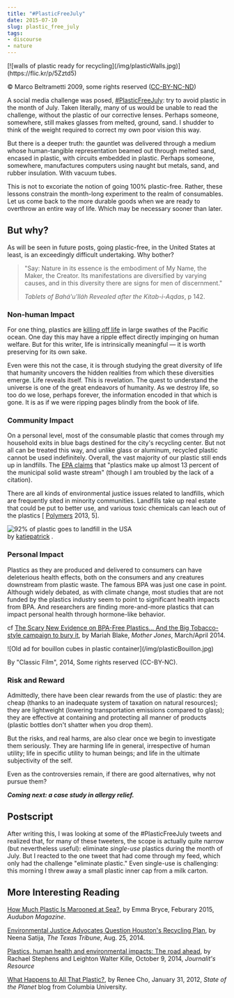```yaml
---
title: "#PlasticFreeJuly"
date: 2015-07-10
slug: plastic_free_july
tags:
- discourse
- nature
---
```


<div class="image">
[![walls of plastic ready for recycling](/img/plasticWalls.jpg)](https://flic.kr/p/5Zztd5)

&copy; Marco Beltrametti 2009, some rights reserved ([CC-BY-NC-ND](https://creativecommons.org/licenses/by-nc-nd/2.0/))
</div>

A social media challenge was posed, [#PlasticFreeJuly](https://twitter.com/search?q=%23PlasticFreeJuly&src=typd):
try to avoid plastic in the month of July. Taken literally, many of us would be
unable to read the challenge, without the plastic of our corrective lenses.
Perhaps someone, somewhere, still makes glasses from melted, ground, sand. I
shudder to think of the weight required to correct my own poor vision this way.

But there is a deeper truth: the gauntlet was delivered through a medium whose
human-tangible representation beamed out through melted sand, encased in
plastic, with circuits embedded in plastic. Perhaps someone, somewhere,
manufactures computers using naught but metals, sand, and rubber insulation.
With vacuum tubes.

<!-- truncate -->

This is not to excoriate the notion of going 100% plastic-free. Rather, these
lessons constrain the month-long experiment to the realm of consumables. Let us
come back to the more durable goods when we are ready to overthrow an entire way
of life. Which may be necessary sooner than later.

## But why?

As will be seen in future posts, going plastic-free, in the United States at least, is an exceedingly difficult undertaking. Why bother?

> "Say: Nature in its essence is the embodiment of My Name, the Maker, the Creator. Its manifestations are diversified by varying
> causes, and in this diversity there are signs for men of discernment."
>
> _Tablets of Bah&aacute;'u'll&aacute;h Revealed after the Kitab-i-Aqdas_, p 142.

### Non-human Impact

For one thing, plastics are [killing
off life](http://education.nationalgeographic.com/encyclopedia/great-pacific-garbage-patch) in large swathes of the Pacific ocean. One day this may have a
ripple effect directly impinging on human welfare. But for this writer, life is
intrinsically meaningful &mdash; it is worth preserving for its own sake.

Even were this not the case, it is through studying the great diversity of life
that humanity uncovers the hidden realities from which these diversities emerge.
Life reveals itself. This is revelation. The quest to understand the universe is
one of the great endeavors of humanity. As we destroy life, so too do we lose,
perhaps forever, the information encoded in that which is gone. It is as if we
were ripping pages blindly from the book of life.

### Community Impact

On a personal level, most of the consumable plastic that comes through my
household exits in blue bags destined for the city's recycling center. But not
all can be treated this way, and unlike glass or aluminum, recycled plastic
cannot be used indefinitely. Overall, the vast majority of our plastic still
ends up in landfills. The [EPA claims](http://www.epa.gov/osw/conserve/materials/plastics.htm)
that "plastics make up almost 13 percent of the municipal solid waste stream"
(though I am troubled by the lack of a citation).

There are all kinds of environmental justice issues related to landfills, which
are frequently sited in minority communities. Landfills take up real estate that
could be put to better use, and various toxic chemicals can leach out of the
plastics
[
[Polymers](http://marinedebris.info/sites/default/files/literature/Plastic%20Degradation%20and%20Its%20Environmental%20Implications%20with%20Special%20Reference%20to%20Poly%28ethylene%20terephthalate%29.pdf) 2013, 5].

<!-- TODO -->

<div
class='visually_embed' style="margin: 0 auto 0 auto">
<img class='visually_embed_infographic' src='' alt='92% of plastic goes to landfill in the USA' />
<div class='visually_embed_cycle'>
<span>by</span>
<a target='_blank' href='http://www.greenpag.es?utm_source=visually_embed'>katiepatrick</a> .
<br/>
</div>
<script type='text/javascript' src='http://a.visual.ly/api/embed/61858?width=540' class='visually_embed_script' id='visually_embed_script_61858'></script>
</div>

### Personal Impact

Plastics as they are produced and delivered to consumers can have deleterious
health effects, both on the consumers and any creatures downstream from plastic
waste. The famous BPA was just one case in point. Although widely debated, as
with climate change, most studies that are not funded by the plastics industry
seem to point to significant health impacts from BPA. And researchers are
finding more-and-more plastics that can impact personal health through
hormone-like behavior.

cf [The
Scary New Evidence on BPA-Free Plastics&hellip; And the Big Tobacco-style
campaign to bury it](http://www.motherjones.com/environment/2014/03/tritan-certichem-eastman-bpa-free-plastic-safe), by Mariah Blake, _Mother Jones_, March/April 2014.

<div class="image">
![Old ad for bouillon cubes in plastic container](/img/plasticBouillon.jpg)

By "Classic Film", 2014, Some rights reserved (CC-BY-NC).
</div>

### Risk and Reward

Admittedly, there have been clear rewards from the use of plastic: they are cheap (thanks to an inadequate system of taxation
on natural resources); they are lightweight (lowering transportation emissions
compared to glass); they are effective at containing and protecting all manner
of products (plastic bottles don't shatter when you drop them).

But the risks, and real harms, are also clear once we begin to investigate them
seriously. They are harming life in general, irrespective of human utility; life
in specific utility to human beings; and life in the ultimate subjectivity of
the self.

Even as the controversies remain, if there are good alternatives, why not pursue them?

**_Coming next: a case study in allergy relief._**

## Postscript

After writing this, I was looking at some of the #PlasticFreeJuly tweets and
realized that, for many of these tweeters, the scope is actually quite narrow
(but nevertheless useful): eliminate _single-use_ plastics during the month of
July. But I reacted to the one tweet that had come through my feed, which only
had the challenge "eliminate plastic." Even single-use is challenging: this
morning I threw away a small plastic inner cap from a milk carton.

## More Interesting Reading

[How Much Plastic Is Marooned at
Sea?](https://www.audubon.org/news/how-much-plastic-marooned-sea), by Emma
Bryce, Feburary 2015, _Audubon Magazine_.

[Environmental
Justice Advocates Question Houston's Recycling Plan](https://www.texastribune.org/2014/08/25/environmental-justice-advocates-question-houstons-/), by Neena Satija, _The
Texas Tribune_, Aug. 25, 2014.

[Plastics, human health and environmental impacts: The road
ahead](https://journalistsresource.org/studies/environment/pollution-environment/plastics-environmental-health-literature-review),
by Rachael Stephens and Leighton Walter Kille, October 9, 2014, _Journalit's
Resource_

[What Happens to All That
Plastic?](http://blogs.ei.columbia.edu/2012/01/31/what-happens-to-all-that-plastic/),
by Renee Cho, January 31, 2012, _State of the Planet_ blog from Columbia
University.
